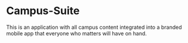 # Campus-Suite
This is an application with all campus content integrated into a branded mobile app that everyone who matters will have on hand.
